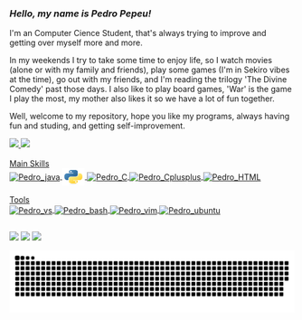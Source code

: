 <head><i><h3>
  Hello, my name is Pedro Pepeu!
</h3></i></head>
<p>
  I'm an Computer Cience Student, that's always trying to improve and getting over myself more and more.
  
  In my weekends I try to take some time to enjoy life, so I watch movies (alone or with my family and friends), play some games (I'm in Sekiro vibes at the time), go out with my friends, and I'm reading the trilogy 'The Divine Comedy' past those days. I also like to play board games, 'War' is the game I   play   the most, my mother also likes it so we have a lot of fun together.
  
  Well, welcome to my repository, hope you like my programs, always having fun and studing, and getting self-improvement.
</p>


<div>
  <a href="https://github.com/PedroPepeu">
  <img height="180em" src="https://github-readme-stats.vercel.app/api?username=PedroPepeu&show_icons=true&theme=dark&include_all_commits=true&count_private=true"/>
  <img height="180em" src="https://github-readme-stats.vercel.app/api/top-langs/?username=PedroPepeu&layout=compact&langs_count=7&theme=dark"/>
</div>

<div style="display: inline_block"><br>
  Main Skills<br>
  <img align="center" alt="Pedro_java" height="30" width="40" src="https://cdn.jsdelivr.net/gh/devicons/devicon/icons/java/java-original.svg">
  <img align="center" alt="Pedro_Python" height="30" width="40" src="https://raw.githubusercontent.com/devicons/devicon/master/icons/python/python-original.svg">
  <img align="center" alt="Pedro_C" height="30" width="40" src="https://cdn.jsdelivr.net/gh/devicons/devicon/icons/c/c-original.svg">
  <img align="center" alt="Pedro_Cplusplus" height="30" width="40" src="https://cdn.jsdelivr.net/gh/devicons/devicon/icons/cplusplus/cplusplus-original.svg">
  <img align="center" alt="Pedro_HTML" height="30" width="40" src="https://cdn.jsdelivr.net/gh/devicons/devicon/icons/html5/html5-original.svg">
  <div><br>
    Tools<br>
    <img align="center" alt="Pedro_vs" height="30" width="40" src="https://cdn.jsdelivr.net/gh/devicons/devicon/icons/vscode/vscode-original.svg">
    <img align="center" alt="Pedro_bash" height="30" width="40" src="https://cdn.jsdelivr.net/gh/devicons/devicon/icons/bash/bash-original.svg">
    <img align="center" alt="Pedro_vim" height="30" width="40" src="https://cdn.jsdelivr.net/gh/devicons/devicon/icons/vim/vim-original.svg">
    <img align="center" alt="Pedro_ubuntu" height="30" width="40" src="https://cdn.jsdelivr.net/gh/devicons/devicon/icons/ubuntu/ubuntu-plain.svg">
  </div>
</div>

##

</div>
 <a href="https://www.instagram.com/pepeu.freitas/" target="_blank"><img src="https://img.shields.io/badge/-Instagram-%23E4405F?style=for-the-badge&logo=instagram&logoColor=white" target="_blank"></a>
 <a href="https://twitter.com/Pedro_Pepeu01" target="_blank"><img src="https://img.shields.io/badge/Twitter-1DA1F2?style=for-the-badge&logo=twitter&logoColor=white" target="_blank"></a> 
 <a href="https://www.reddit.com/user/_peu" target="_blank"><img src="https://img.shields.io/badge/Reddit-FF4500?style=for-the-badge&logo=reddit&logoColor=white" target="_blank"></a> 
</div>

![Snake animation](https://github.com/PedroPepeu/PedroPepeu/blob/output/github-contribution-grid-snake.svg)

</div>
